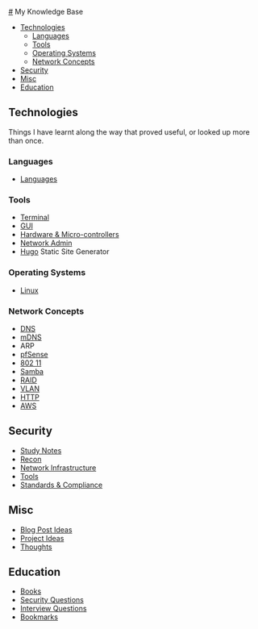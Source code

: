 [#](#.md) My Knowledge Base

<!-- vim-markdown-toc GFM -->

* [Technologies](#technologies)
  - [Languages](#languages)
  - [Tools](#tools)
  - [Operating Systems](#operating-systems)
  - [Network Concepts](#network-concepts)
* [Security](#security)
* [Misc](#misc)
* [Education](#education)

<!-- vim-markdown-toc -->
## Technologies

Things I have learnt along the way that proved useful, or looked up more than once.

### Languages

- [Languages](Languages)

### Tools

- [Terminal](Terminal)
- [GUI](GUI)
- [Hardware & Micro-controllers](Hardware_and_Microcontrollers)
- [Network Admin](Network-Admin)
- [Hugo](Hugo) Static Site Generator

### Operating Systems

- [Linux](Linux)

### Network Concepts

- [DNS](DNS)
- [mDNS](mDNS)
- ARP
- [pfSense](PfSense)
- [802 11](802.11)
- [Samba](Samba)
- [RAID](RAID)
- [VLAN](VLAN)
- [HTTP](HTTP)
- [AWS](AWS)

## Security

- [Study Notes](Study-Notes)
- [Recon](Recon)
- [Network Infrastructure](Network-Infrastructure)
- [Tools](Tools)
- [Standards & Compliance](Standards-and-compliance)

## Misc

- [Blog Post Ideas](Blog-ideas.md)
- [Project Ideas](Project-Ideas)
- [Thoughts](Thoughts)

## Education

- [Books](Books)
- [Security Questions](security-questions)
- [Interview Questions](Interview-Questions)
- [Bookmarks](Bookmarks)


